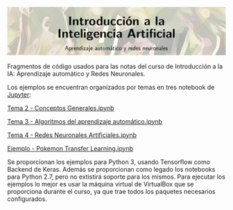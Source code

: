 ![Screenshot](title.PNG)

Fragmentos de código usados para las notas del curso de Introducción a la IA: Aprendizaje automático y Redes Neuronales.

Los ejemplos se encuentran organizados por temas en tres notebook de [Jupyter](http://jupyter.org/):

[Tema 2 - Conceptos Generales.ipynb](https://github.com/lopeLH/CursoIntroIA/blob/master/Python%203/2%20-%20Conceptos%20Generales.ipynb)

[Tema 3 - Algoritmos del aprendizaje automático.ipynb](https://github.com/lopeLH/CursoIntroIA/blob/master/Python%203/3%20-%20Algoritmos%20del%20aprendizaje%20autom%C3%A1tico.ipynb)	

[Tema 4 - Redes Neuronales Artificiales.ipynb](https://github.com/lopeLH/CursoIntroIA/blob/master/Python%203/4%20-%20Redes%20Neuronales%20Artificiales%20%20-%20Apuntes.ipynb)

[Ejemplo - Pokemon Transfer Learning.ipynb](https://github.com/lopeLH/CursoIntroIA/blob/master/Python%203/4%20-%20Pokemon%20Transfer%20Learning.ipynb)

Se proporcionan los ejemplos para Python 3, usando Tensorflow como Backend de Keras. Además se proporcionan como legado los notebooks para Python 2.7, pero no extistirá soporte para los mismos. Para ejecutar los ejemplos lo mejor es usar la máquina virtual de VirtualBox que se proporciona durante el curso, ya que trae todos los paquetes necesarios configurados.
